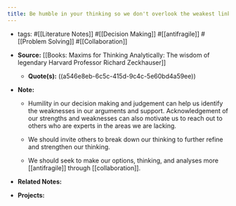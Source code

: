 ```yaml
---
title: Be humble in your thinking so we don't overlook the weakest links in our decision making
---
```


- tags: #[[Literature Notes]] #[[Decision Making]] #[[antifragile]] #[[Problem Solving]] #[[Collaboration]]

- **Source:** [[Books: Maxims for Thinking Analytically: The wisdom of legendary Harvard Professor Richard Zeckhauser]]
	 - **Quote(s):** ((a546e8eb-6c5c-415d-9c4c-5e60bd4a59ee))

- **Note:**
	 - Humility in our decision making and judgement can help us identify the weaknesses in our arguments and support. Acknowledgement of our strengths and weaknesses can also motivate us to reach out to others who are experts in the areas we are lacking.

	 - We should invite others to break down our thinking to further refine and strengthen our thinking. 

	 - We should seek to make our options, thinking, and analyses more [[antifragile]] through [[collaboration]].

- **Related Notes:**

- **Projects:**
